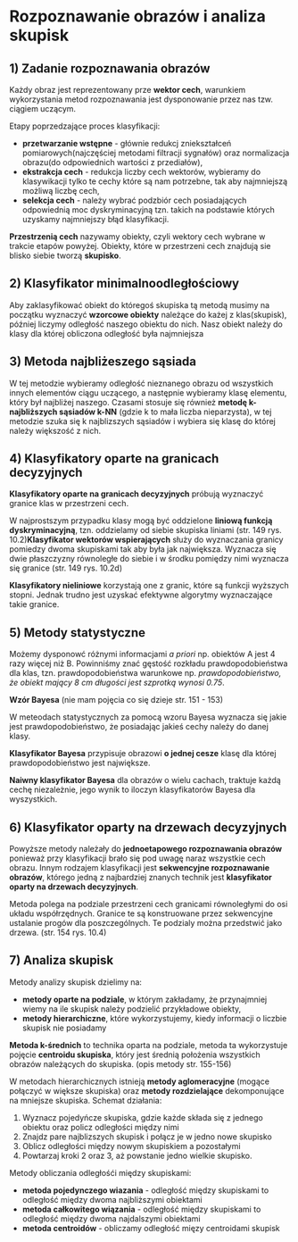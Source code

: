 # Rozpoznawanie obrazów i analiza skupisk

## 1) Zadanie rozpoznawania obrazów

Każdy obraz jest reprezentowany prze **wektor cech**, warunkiem wykorzystania metod rozpoznawania jest dysponowanie przez nas tzw. ciągiem uczącym.

Etapy poprzedzające proces klasyfikacji:
- **przetwarzanie wstępne** - głównie redukcj zniekształceń pomiarowych(najczęściej metodami filtracji sygnałów) oraz normalizacja obrazu(do odpowiednich wartości z przediałów),
- **ekstrakcja cech** - redukcja liczby cech wektorów, wybieramy do klasywikacji tylko te cechy które są nam potrzebne, tak aby najmniejszą możliwą liczbę cech,
- **selekcja cech** - należy wybrać podzbiór cech posiadających odpowiednią moc dyskryminacyjną tzn. takich na podstawie których uzyskamy najmniejszy błąd klasyfikacji.

**Przestrzenią cech** nazywamy obiekty, czyli wektory cech wybrane w trakcie etapów powyżej. Obiekty, które w przestrzeni cech znajdują sie blisko siebie tworzą **skupisko**.

## 2) Klasyfikator minimalnoodległościowy

Aby zaklasyfikować obiekt do któregoś skupiska tą metodą musimy na początku wyznaczyć **wzorcowe obiekty** należące do każej z klas(skupisk), później liczymy odległość naszego obiektu do nich. Nasz obiekt należy do klasy dla której obliczona odległość była najmniejsza

## 3) Metoda najbliżeszego sąsiada

W tej metodzie wybieramy odległość nieznanego obrazu od wszystkich innych elementów ciągu uczącego, a następnie wybieramy klasę elementu, który był najbliżej naszego. Czasami stosuje się również **metodę k-najbliższych sąsiadów k-NN** (gdzie k to mała liczba nieparzysta), w tej metodzie szuka się k najblizszych sąsiadów i wybiera się klasę do której należy większość z nich.

## 4) Klasyfikatory oparte na granicach decyzyjnych

**Klasyfikatory oparte na granicach decyzyjnych** próbują wyznaczyć granice klas w przestrzeni cech.

W najprostszym przypadku klasy mogą być oddzielone **liniową funkcją dyskryminacyjną**, tzn. oddzielamy od siebie skupiska liniami (str. 149 rys. 10.2)**Klasyfikator wektorów wspierających** służy do wyznaczania granicy pomiedzy dwoma skupiskami tak aby była jak największa. Wyznacza się dwie płaszczyzny równoległe do siebie i w środku pomiędzy nimi wyznacza się granice (str. 149 rys. 10.2d)

**Klasyfikatory nieliniowe** korzystają one z granic, które są funkcji wyższych stopni. Jednak trudno jest uzyskać efektywne algorytmy wyznaczające takie granice.

## 5) Metody statystyczne

Możemy dysponowć różnymi informacjami *a priori* np. obiektów A jest 4 razy więcej niż B. Powinniśmy znać gęstość rozkładu prawdopodobieństwa dla klas, tzn. prawdopodobieństwa warunkowe np. *prawdopodobieństwo, że obiekt mający 8 cm długości jest szprotką wynosi 0.75*.  

**Wzór Bayesa**
(nie mam pojęcia co się dzieje str. 151 - 153)

W meteodach statystycznych za pomocą wzoru Bayesa wyznacza się jakie jest prawdopodobieństwo, że posiadając jakieś cechy należy do danej klasy.

**Klasyfikator Bayesa** przypisuje obrazowi **o jednej cesze** klasę dla której prawdopodobieństwo jest największe.

**Naiwny klasyfikator Bayesa** dla obrazów o wielu cachach, traktuje każdą cechę niezależnie, jego wynik to iloczyn klasyfikatorów Bayesa dla wyszystkich.

## 6) Klasyfikator oparty na drzewach decyzyjnych

Powyższe metody należały do **jednoetapowego rozpoznawania obrazów** ponieważ przy klasyfikacji brało się pod uwagę naraz wszystkie cech obrazu. Innym rodzajem klasyfikacji jest **sekwencyjne rozpoznawanie obrazów**, którego jedną z najbardziej znanych technik jest **klasyfikator oparty na drzewach decyzyjnych**.

Metoda polega na podziale przestrzeni cech granicami równoległymi do osi układu współrzędnych. Granice te są konstruowane przez sekwencyjne ustalanie progów dla poszczególnych. Te podzialy można przedstwić jako drzewa. (str. 154 rys. 10.4)

## 7) Analiza skupisk

Metody analizy skupisk dzielimy na:
- **metody oparte na podziale**, w którym zakładamy, że przynajmniej wiemy na ile skupisk należy podzielić przykładowe obiekty,
- **metody hierarchiczne**, które wykorzystujemy, kiedy informacji o liczbie skupisk nie posiadamy

**Metoda k-średnich** to technika oparta na podziale, metoda ta wykorzystuje pojęcie **centroidu skupiska**, który jest średnią położenia wszystkich obrazów należących do skupiska. (opis metody str. 155-156)

W metodach hierarchicznych istnieją **metody aglomeracyjne** (mogące połączyć w większe skupiska) oraz **metody rozdzielające** dekomponujące na mniejsze skupiska. Schemat działania:
1. Wyznacz pojedyńcze skupiska, gdzie każde składa się z jednego obiektu oraz policz odległości między nimi
2. Znajdz pare najblizszych skupisk i połącz je w jedno nowe skupisko
3. Oblicz odległości między nowym skupiskiem a pozostałymi
4. Powtarzaj kroki 2 oraz 3, aż powstanie jedno wielkie skupisko.

Metody obliczania odległośći między skupiskami:
- **metoda pojedynczego wiazania** - odległość między skupiskami to odległość między dwoma najbliższymi obiektami
- **metoda całkowitego wiązania** - odległość między skupiskami to odległość między dwoma najdalszymi obiektami
- **metoda centroidów** - obliczamy odległość mięzy centroidami skupisk
